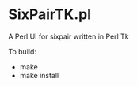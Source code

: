 SixPairTK.pl
============

A Perl UI for sixpair written in Perl Tk

To build:
  - make
  - make install
